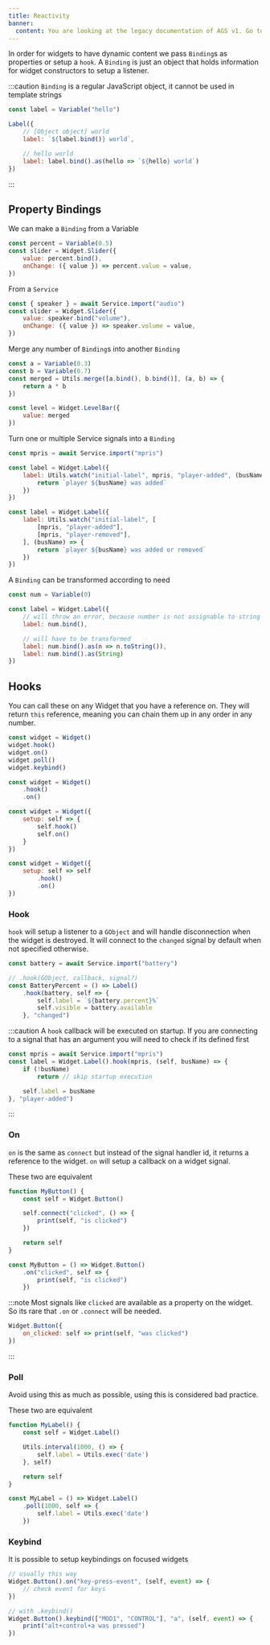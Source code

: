 ```yaml
---
title: Reactivity
banner:
  content: You are looking at the legacy documentation of AGS v1. Go to <a href="https://aylur.github.io/ags/">aylur.github.io/ags</a> for AGS v2.
---
```


In order for widgets to have dynamic content we pass `Binding`s as properties
or setup a `hook`.
A `Binding` is just an object that holds information for widget constructors
to setup a listener.

:::caution
`Binding` is a regular JavaScript object,
it cannot be used in template strings

```js
const label = Variable("hello")

Label({
    // [Object object] world
    label: `${label.bind()} world`,

    // hello world
    label: label.bind().as(hello => `${hello} world`)
})
```

:::

## Property Bindings

We can make a `Binding` from a Variable

```js
const percent = Variable(0.5)
const slider = Widget.Slider({
    value: percent.bind(),
    onChange: ({ value }) => percent.value = value,
})
```

From a `Service`

```js
const { speaker } = await Service.import("audio")
const slider = Widget.Slider({
    value: speaker.bind("volume"),
    onChange: ({ value }) => speaker.volume = value,
})
```

Merge any number of `Binding`s into another `Binding`

```js
const a = Variable(0.3)
const b = Variable(0.7)
const merged = Utils.merge([a.bind(), b.bind()], (a, b) => {
    return a * b
})

const level = Widget.LevelBar({
    value: merged
})
```

Turn one or multiple Service signals into a `Binding`

```js
const mpris = await Service.import("mpris")

const label = Widget.Label({
    label: Utils.watch("initial-label", mpris, "player-added", (busName) => {
        return `player ${busName} was added`
    })
})

const label = Widget.Label({
    label: Utils.watch("initial-label", [
        [mpris, "player-added"],
        [mpris, "player-removed"],
    ], (busName) => {
        return `player ${busName} was added or removed`
    })
})
```

A `Binding` can be transformed according to need

```js
const num = Variable(0)

const label = Widget.Label({
    // will throw an error, because number is not assignable to string
    label: num.bind(),

    // will have to be transformed
    label: num.bind().as(n => n.toString()),
    label: num.bind().as(String)
})
```

## Hooks

You can call these on any Widget that you have a reference on.
They will return `this` reference, meaning you
can chain them up in any order in any number.

```js
const widget = Widget()
widget.hook()
widget.on()
widget.poll()
widget.keybind()
```

```js
const widget = Widget()
    .hook()
    .on()
```

```js
const widget = Widget({
    setup: self => {
        self.hook()
        self.on()
    }
})
```

```js
const widget = Widget({
    setup: self => self
        .hook()
        .on()
})
```

### Hook

`hook` will setup a listener to a `GObject` and will handle disconnection
when the widget is destroyed. It will connect
to the `changed` signal by default when not specified otherwise.

```js
const battery = await Service.import("battery")

// .hook(GObject, callback, signal?)
const BatteryPercent = () => Label()
    .hook(battery, self => {
        self.label = `${battery.percent}%`
        self.visible = battery.available
    }, "changed")
```

:::caution
A `hook` callback will be executed on startup.
If you are connecting to a signal that has an argument
you will need to check if its defined first

```js
const mpris = await Service.import("mpris")
const label = Widget.Label().hook(mpris, (self, busName) => {
    if (!busName)
        return // skip startup execution

    self.label = busName
}, "player-added")
```

:::

### On

`on` is the same as `connect` but instead of the signal handler id,
it returns a reference to the widget. `on` will setup a callback on a widget signal.

These two are equivalent

```js
function MyButton() {
    const self = Widget.Button()

    self.connect("clicked", () => {
        print(self, "is clicked")
    })

    return self
}
```

```js
const MyButton = () => Widget.Button()
    .on("clicked", self => {
        print(self, "is clicked")
    })
```

:::note
Most signals like `clicked` are available as a property on the widget.
So its rare that `.on` or `.connect` will be needed.

```js
Widget.Button({
    on_clicked: self => print(self, "was clicked")
})
```

:::

### Poll

Avoid using this as much as possible, using this is considered bad practice.

These two are equivalent

```js
function MyLabel() {
    const self = Widget.Label()

    Utils.interval(1000, () => {
        self.label = Utils.exec('date')
    }, self)

    return self
}
```

```js
const MyLabel = () => Widget.Label()
    .poll(1000, self => {
        self.label = Utils.exec('date')
    })
```

### Keybind

It is possible to setup keybindings on focused widgets

```js
// usually this way
Widget.Button().on("key-press-event", (self, event) => {
    // check event for keys
})

// with .keybind()
Widget.Button().keybind(["MOD1", "CONTROL"], "a", (self, event) => {
    print("alt+control+a was pressed")
})
```
